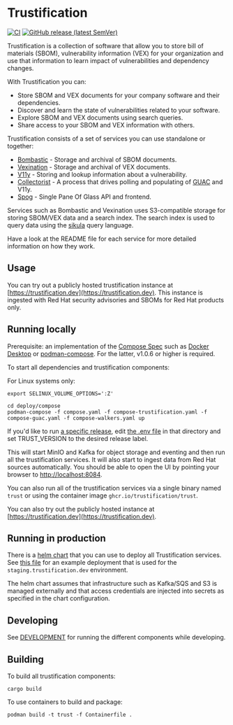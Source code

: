 # Trustification

[![CI](https://github.com/trustification/trustification/actions/workflows/ci.yaml/badge.svg)](https://github.com/trustification/trustification/actions?query=workflow%3A%22CI%22)
[![GitHub release (latest SemVer)](https://img.shields.io/github/v/tag/trustification/trustification?sort=semver)](https://github.com/trustification/trustification/releases)

Trustification is a collection of software that allow you to store bill of materials (SBOM), vulnerability information (VEX) for your organization and use that information to learn impact of vulnerabilities and dependency changes.

With Trustification you can:

* Store SBOM and VEX documents for your company software and their dependencies.
* Discover and learn the state of vulnerabilities related to your software.
* Explore SBOM and VEX documents using search queries.
* Share access to your SBOM and VEX information with others.

Trustification consists of a set of services you can use standalone or together:

* [Bombastic](bombastic/README.md) - Storage and archival of SBOM documents.
* [Vexination](vexination/README.md) - Storage and archival of VEX documents.
* [V11y](v11y) - Storing and lookup information about a vulnerability.
* [Collectorist](collectorist) - A process that drives polling and populating of [GUAC](https://github.com/guacsec/guac) and V11y.
* [Spog](spog) - Single Pane Of Glass API and frontend.

Services such as Bombastic and Vexination uses S3-compatible storage for storing SBOM/VEX data and a search index. The search index is used to query data using the [sikula](https://github.com/ctron/sikula) query language.

Have a look at the README file for each service for more detailed information on how they work.

## Usage

You can try out a publicly hosted trustification instance at [https://trustification.dev](https://trustification.dev). This instance is ingested with Red Hat security advisories and SBOMs for Red Hat products only.

## Running locally

Prerequisite: an implementation of the [Compose
Spec](https://www.compose-spec.io/) such as [Docker
Desktop](https://www.docker.com/products/docker-desktop/) or
[podman-compose](https://github.com/containers/podman-compose). For
the latter, v1.0.6 or higher is required.

To start all dependencies and trustification components:

For Linux systems only:

```shell
export SELINUX_VOLUME_OPTIONS=':Z'
```

``` shell
cd deploy/compose
podman-compose -f compose.yaml -f compose-trustification.yaml -f compose-guac.yaml -f compose-walkers.yaml up
```

If you'd like to run [a specific
release](https://github.com/trustification/trustification/releases),
edit [the .env file](deploy/compose/.env) in that directory and
set TRUST_VERSION to the desired release label.

This will start MinIO and Kafka for object storage and eventing and
then run all the trustification services. It will also start to ingest
data from Red Hat sources automatically. You should be able to open
the UI by pointing your browser to
[http://localhost:8084](http://localhost:8084).

You can also run all of the trustification services via a single binary named `trust` or using the container image `ghcr.io/trustification/trust`.

You can also try out the publicly hosted instance at [https://trustification.dev](https://trustification.dev).

## Running in production

There is a [helm chart](deploy/k8s/chart) that you can use to deploy all Trustification services. See [this file](deploy/trustification.dev/staging.yaml) for an example deployment that is used for the `staging.trustification.dev` environment.

The helm chart assumes that infrastructure such as Kafka/SQS and S3 is managed externally and that access credentials
are injected into secrets as specified in the chart configuration.

## Developing

See [DEVELOPMENT](DEVELOPING.md) for running the different components while developing.

## Building

To build all trustification components:

``` shell
cargo build
```

To use containers to build and package:

``` shell
podman build -t trust -f Containerfile .
```


